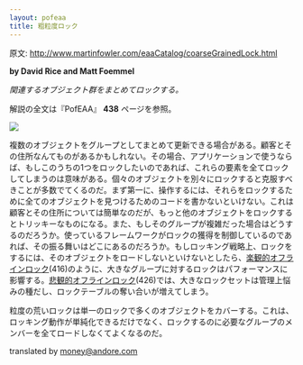 ```yaml
---
layout: pofeaa
title: 粗粒度ロック
---
```


原文: <http://www.martinfowler.com/eaaCatalog/coarseGrainedLock.html>

**by David Rice and Matt Foemmel**

*関連するオブジェクト群をまとめてロックする。*

解説の全文は『PofEAA』 **438** ページを参照。

![](http://www.martinfowler.com/eaaCatalog/coarseGrainedLockSketch.gif)

複数のオブジェクトをグループとしてまとめて更新できる場合がある。顧客とその住所なんてものがあるかもしれない。その場合、アプリケーションで使うならば、もしこのうちの1つをロックしたいのであれば、これらの要素を全てロックしてしまうのは意味がある。個々のオブジェクトを別々にロックすると克服すべきことが多数でてくるのだ。まず第一に、操作するには、それらをロックするために全てのオブジェクトを見つけるためのコードを書かないといけない。これは顧客とその住所については簡単なのだが、もっと他のオブジェクトをロックするとトリッキーなものになる。また、もしそのグループが複雑だった場合はどうするのだろうか。使っているフレームワークがロックの獲得を制御しているのであれば、その振る舞いはどこにあるのだろうか。もしロッキング戦略上、ロックをするには、そのオブジェクトをロードしないといけないとしたら、[楽観的オフラインロック](../OptimisticOfflineLock)(416)のように、大きなグループに対するロックはパフォーマンスに影響する。[悲観的オフラインロック](../PessimisticOfflineLock)(426)では、大きなロックセットは管理上悩みの種だし、ロックテーブルの奪い合いが増えてしまう。

粒度の荒いロックは単一のロックで多くのオブジェクトをカバーする。これは、ロッキング動作が単純化できるだけでなく、ロックするのに必要なグループのメンバーを全てロードしなくてよくなるのだ。

translated by money@andore.com
